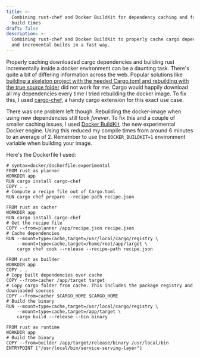 ```yaml
---
title: >-
  Combining rust-chef and Docker BuildKit for dependency caching and faster
  build times
draft: false
description: >-
  Combining rust-chef and Docker BuildKit to properly cache cargo dependencies
  and incremental builds in a fast way.
---
```

Properly caching downloaded cargo dependencies and building rust incrementally inside a docker environment can be a daunting task. There's quite a bit of differing information across the web. Popular solutions like [building a skeleton project with the needed Cargo.toml and rebuilding with the true source folder](https://stackoverflow.com/questions/58473606/cache-rust-dependencies-with-docker-build) did not work for me. Cargo would happily download all my dependencies every time I tried rebuilding the docker image. To fix this, I used [cargo-chef](https://crates.io/crates/cargo-chef), a handy cargo extension for this exact use case.

There was one problem left though. Rebuilding the docker-image when using new dependencies still took _forever_. To fix this and a couple of smaller caching issues, I used [Docker BuildKit](), the new experimental Docker engine. Using this reduced my compile times from around 6 minutes to an average of 2. Remember to use the  `DOCKER_BUILDKIT=1` environment variable when building your image.

Here's the Dockerfile I used:

    # syntax=docker/dockerfile:experimental
    FROM rust as planner
    WORKDIR app
    RUN cargo install cargo-chef
    COPY . .
    # Compute a recipe file out of Cargo.toml
    RUN cargo chef prepare --recipe-path recipe.json
    
    FROM rust as cacher
    WORKDIR app
    RUN cargo install cargo-chef
    # Get the recipe file
    COPY --from=planner /app/recipe.json recipe.json
    # Cache dependencies
    RUN --mount=type=cache,target=/usr/local/cargo/registry \
        --mount=type=cache,target=/home/root/app/target \
        cargo chef cook --release --recipe-path recipe.json
        
    FROM rust as builder
    WORKDIR app
    COPY . .
    # Copy built dependencies over cache
    COPY --from=cacher /app/target target
    # Copy cargo folder from cache. This includes the package registry and downloaded sources
    COPY --from=cacher $CARGO_HOME $CARGO_HOME
    # Build the binary
    RUN --mount=type=cache,target=/usr/local/cargo/registry \
        --mount=type=cache,target=/app/target \
        cargo build --release --bin binary
      
    FROM rust as runtime
    WORKDIR app
    # Build the binary
    COPY --from=builder /app/target/release/binary /usr/local/bin
    ENTRYPOINT ["/usr/local/bin/service-serving-layer"]